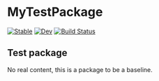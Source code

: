 # MyTestPackage

[![Stable](https://img.shields.io/badge/docs-stable-blue.svg)](https://fieldofnodes.github.io/MyTestPackage.jl/stable/)
[![Dev](https://img.shields.io/badge/docs-dev-blue.svg)](https://fieldofnodes.github.io/MyTestPackage.jl/dev/)
[![Build Status](https://github.com/fieldofnodes/MyTestPackage.jl/actions/workflows/CI.yml/badge.svg?branch=main)](https://github.com/fieldofnodes/MyTestPackage.jl/actions/workflows/CI.yml?query=branch%3Amain)


## Test package

No real content, this is a package to be a baseline.
